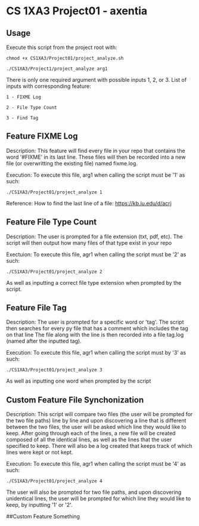 # CS 1XA3 Project01 - axentia

## Usage
Execute this script from the project root with:

	chmod +x CS1XA3/Project01/project_analyze.sh

	./CS1XA3/Project1/project_analyze arg1

There is only one required argument with possible inputs 1, 2, or 3.
List of inputs with corresponding feature:

	1 - FIXME Log
	
	2 - File Type Count
	
	3 - Find Tag

## Feature FIXME Log
Description: This feature will find every file in your repo that contains the word '#FIXME' in its last line.
These files will then be recorded into a new file (or overwritting the existing file) named fixme.log.

Execution: To execute this file, arg1 when calling the script must be '1' as such:

	./CS1XA3/Project01/project_analyze 1

Reference:
How to find the last line of a file: https://kb.iu.edu/d/acrj 

## Feature File Type Count
Description: The user is prompted for a file extension (txt, pdf, etc). The script will then output how many files 
of that type exist in your repo

Exectuion: To execute this file, agr1 when calling the script must be '2' as such:

	./CS1XA3/Project01/project_analyze 2

As well as inputting a correct file type extension when prompted by the script.

## Feature File Tag
Description: The user is prompted for a specific word or 'tag'. The script then searches for every py file that has a
comment which includes the tag on that line The file along with the line is then recorded into a file tag.log
(named after the inputted tag).

Execution: To execute this file, agr1 when calling the script must by '3' as such:

	./CS1XA3/Project01/project_analyze 3

As well as inputting one word when prompted by the script

## Custom Feature File Synchonization
Description: This script will compare two files (the user will be prompted for the two file paths) line by line 
and upon discovering a line that is different between the two files, the user will be asked which line they would
like to keep. After going through each of the lines, a new file will be created composed of all the identical lines,
as well as the lines that the user specified to keep. There will also be a log created that keeps track of which
lines were kept or not kept.

Execution: To execute this file, agr1 when calling the script must be '4' as such:

	./CS1XA3/Project01/project_analyze 4

The user will also be prompted for two file paths, and upon discovering unidentical lines, the user will be prompted
for which line they would like to keep, by inputting '1' or '2'.

##Custom Feature Something
